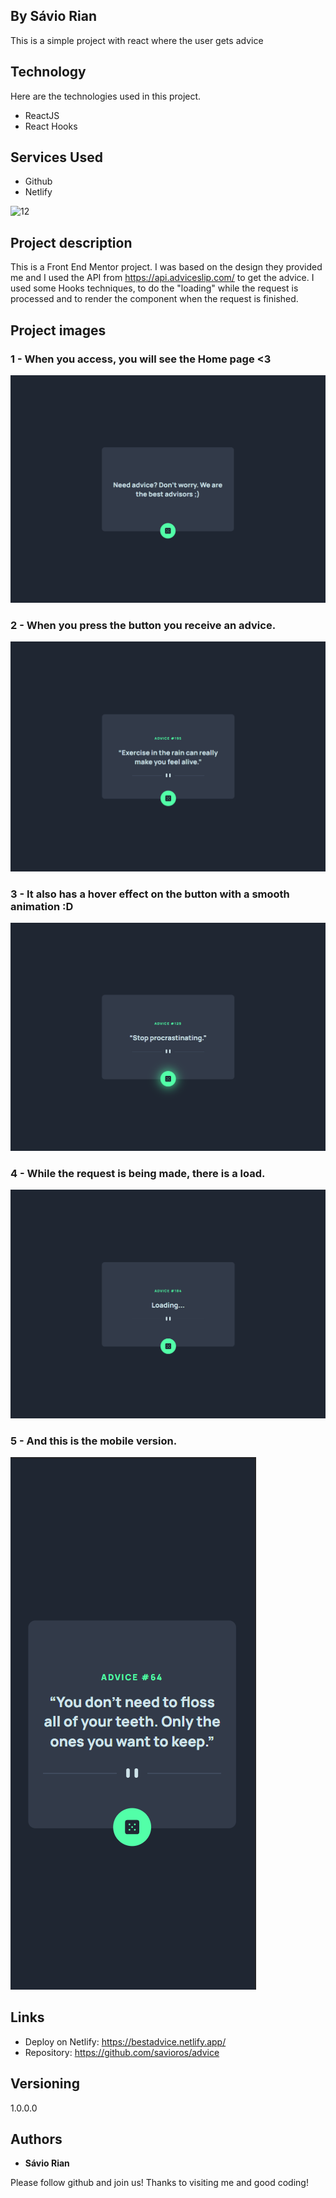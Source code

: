 ## By Sávio Rian
This is a simple project with react where the user gets advice

## Technology 

Here are the technologies used in this project.

* ReactJS
* React Hooks

## Services Used

* Github
* Netlify

![12](https://user-images.githubusercontent.com/77650278/191382902-e82d781a-1893-4b72-973d-80288fd0e820.png)

## Project description
This is a Front End Mentor project. I was based on the design they provided me and I used the API from https://api.adviceslip.com/ to get the advice. I used some Hooks techniques, to do the "loading" while the request is processed and to render the component when the request is finished.

## Project images

### 1 - When you access, you will see the Home page <3

![Homepage image](https://github.com/savioros/advice/blob/main/public/readme/Home.png)

### 2 - When you press the button you receive an advice.

![Posts](https://github.com/savioros/advice/blob/main/public/readme/Advice.png)

### 3 - It also has a hover effect on the button with a smooth animation :D

![Post show](https://github.com/savioros/advice/blob/main/public/readme/Advice%20hover.png)

### 4 - While the request is being made, there is a load.

![Post show](https://github.com/savioros/advice/blob/main/public/readme/Loading.png)

### 5 - And this is the mobile version.

![Post show](https://github.com/savioros/advice/blob/main/public/readme/Mobile.png)


## Links
  - Deploy on Netlify: https://bestadvice.netlify.app/
  - Repository: https://github.com/savioros/advice

  ## Versioning

  1.0.0.0


  ## Authors

  * **Sávio Rian** 

  Please follow github and join us!
  Thanks to visiting me and good coding!
